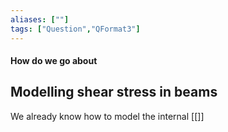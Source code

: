 ```yaml
---
aliases: [""]
tags: ["Question","QFormat3"]
---
```


#### How do we go about
## Modelling shear stress in beams
We already know how to model the internal [[]]